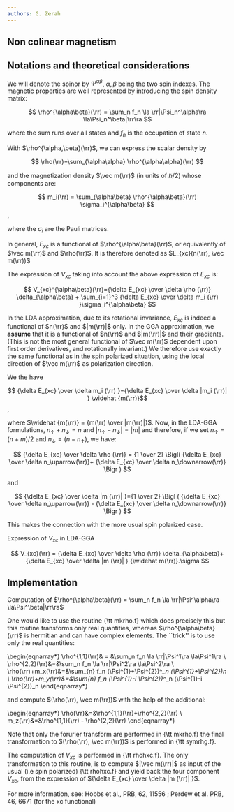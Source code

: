 ```yaml
---
authors: G. Zerah
---
```


## Non colinear magnetism

## Notations and theoretical considerations

We will denote the spinor by $\Psi^{\alpha\beta}$, ${\alpha, \beta}$ being the two spin indexes.
The magnetic properties are well represented by introducing the spin density matrix:

$$ \rho^{\alpha\beta}(\rr) = \sum_n f_n \la \rr|\Psi_n^\alpha\ra \la\Psi_n^\beta|\rr\ra $$

where the sum runs over all states and $f_n$ is the occupation of state $n$.

With $\rho^{\alpha,\beta}(\rr)$, we can express the scalar density by

$$ \rho(\rr)=\sum_{\alpha\alpha} \rho^{\alpha\alpha}(\rr) $$

and the magnetization density $\vec m(\rr)$ (in units of $\hbar /2$) whose components are:

$$ m_i(\rr) = \sum_{\alpha\beta} \rho^{\alpha\beta}(\rr) \sigma_i^{\alpha\beta} $$, 

where the $\sigma_i$ are the Pauli matrices.

In general, $E_{xc}$ is a functional of $\rho^{\alpha\beta}(\rr)$, or equivalently of $\vec m(\rr)$ and $\rho(\rr)$. 
It is therefore denoted as $E_{xc}(n(\rr), \vec m(\rr))$

The expression of $V_{xc}$ taking into account the above expression of $E_{xc}$ is:

$$
V_{xc}^{\alpha\beta}(\rr)={\delta E_{xc} \over \delta \rho (\rr)} \delta_{\alpha\beta} +
\sum_{i=1}^3 {\delta E_{xc} \over \delta m_i (\rr) }\sigma_i^{\alpha\beta}
$$

In the LDA approximation, due to its rotational invariance, $E_{xc}$ is indeed a functional of $n(\rr)$ and $|m(\rr)|$ only.
In the GGA approximation, we **assume** that it is a functional of $n(\rr)$ and $|m(\rr)|$ and their gradients.
(This is not the most general functional of $\vec m(\rr)$ dependent upon first order derivatives, and rotationally invariant.)
We therefore use exactly the same functional as in the spin polarized situation, using the local direction
of $\vec m(\rr)$ as polarization direction.

We the have 

$$ {\delta E_{xc} \over \delta m_i (\rr) }={\delta E_{xc} \over \delta |m_i (\rr)| } \widehat {m(\rr)}$$, 

where $\widehat {m(\rr)} = {m(\rr) \over |m(\rr)|}$.
Now, in the LDA-GGA formulations, $n_\uparrow + n_\downarrow =n$ and $|n_\uparrow-n_\downarrow|=|m|$
and therefore, if we set $n_\uparrow = (n+m)/2$ and $n_\downarrow=(n-n_\uparrow)$, we have:

$$
{\delta E_{xc} \over \delta \rho (\rr)} = {1 \over 2} \Bigl(
{\delta E_{xc} \over \delta n_\uparrow(\rr)}+
{\delta E_{xc} \over \delta n_\downarrow(\rr)}
\Bigr )
$$

and

$$
{\delta E_{xc} \over \delta |m (\rr)| }={1 \over 2} \Bigl ( 
{\delta E_{xc} \over \delta n_\uparrow(\rr)} -
{\delta E_{xc} \over \delta n_\downarrow(\rr)}
\Bigr )
$$

This makes the connection with the more usual spin polarized case.

Expression of $V_{xc}$ in LDA-GGA

$$
V_{xc}(\rr) = {\delta E_{xc} \over \delta \rho (\rr)} \delta_{\alpha\beta}+ {\delta E_{xc} \over \delta |m (\rr)| }
 {\widehat m(\rr)}.\sigma
$$

## Implementation

Computation of $\rho^{\alpha\beta}(\rr) = \sum_n f_n \la \rr|\Psi^\alpha\ra \la\Psi^\beta|\rr\ra$

One would like to use the routine {\tt mkrho.f} which does precisely this
but this routine transforms only real quantities, whereas
$\rho^{\alpha\beta}(\rr)$ is hermitian and can have complex elements.
The ``trick'' is to use only the real quantities:

\begin{eqnarray*}
\rho^{1,1}(\rr)& = &\sum_n f_n \la \rr|\Psi^1\ra \la\Psi^1\ra \\
\rho^{2,2}(\rr)&=&\sum_n f_n \la \rr|\Psi^2\ra \la\Psi^2\ra \\
\rho(\rr)+m_x(\rr)&=&\sum_{n} f_n (\Psi^{1}+\Psi^{2})^*_n (\Psi^{1}+\Psi^{2})_n \\
\rho(\rr)+m_y(\rr)&=&\sum_{n} f_n (\Psi^{1}-i \Psi^{2})^*_n (\Psi^{1}-i \Psi^{2})_n
\end{eqnarray*}

and compute $(\rho(\rr), \vec m(\rr))$ with the help of the additional:

\begin{eqnarray*}
\rho(\rr)&=&\rho^{1,1}(\rr)+\rho^{2,2}(\rr) \\
m_z(\rr)&=&\rho^{1,1}(\rr) - \rho^{2,2}(\rr)
\end{eqnarray*}

Note that only the forurier transform are performed in {\tt mkrho.f} the final transformation to
$(\rho(\rr), \vec m(\rr))$ is performed in {\tt symrhg.f}.

The computation of $V_{xc}$ is performed in {\tt rhohxc.f}. The only transformation to this routine, is
to compute $|\vec m(\rr)|$ as input of the usual (i.e spin polarized)  {\tt rhohxc.f} and yield back
the four component $V_{xc}$, from the expression of ${\delta E_{xc} \over \delta |m (\rr)| }$.

For more information, see: Hobbs et al., PRB, 62, 11556 ; Perdew et al. PRB, 46, 6671
(for the xc functional)
